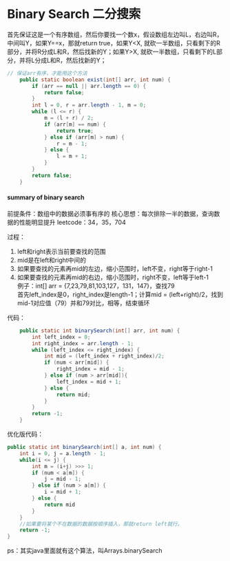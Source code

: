 # Binary Search 二分搜索

首先保证这是一个有序数组，然后你要找一个数x，假设数组左边叫L，右边叫R，中间叫Y，如果Y==x，那就return true，如果Y&lt;X, 就砍一半数组，只看剩下的R部分，并将R分成L和R，然后找新的Y；如果Y&gt;X, 就砍一半数组，只看剩下的L部分，并将L分成L和R，然后找新的Y；

```java
// 保证arr有序，才能用这个方法
	public static boolean exist(int[] arr, int num) {
		if (arr == null || arr.length == 0) {
			return false;
		}
		int l = 0, r = arr.length - 1, m = 0;
		while (l <= r) {
			m = (l + r) / 2;
			if (arr[m] == num) {
				return true;
			} else if (arr[m] > num) {
				r = m - 1;
			} else {
				l = m + 1;
			}
		}
		return false;
	}
```

#### summary of binary search
前提条件：数组中的数据必须事有序的
核心思想：每次排除一半的数据，查询数据的性能明显提升
leetcode：34，35，704

过程：
1. left和right表示当前要查找的范围  
2. mid是在left和right中间的  
3. 如果要查找的元素再mid的左边，缩小范围时，left不变，right等于right-1  
4. 如果要查找的元素再mid的右边，缩小范围时，right不变，left等于left-1  
例子：int[] arr = {7,23,79,81,103,127，131，147}，查找79  
首先left_index是0，right_index是length-1；计算mid = (left+right)/2，找到mid-1对应值（79）并和79对比，相等，结束循环 

代码：
```java
    public static int binarySearch(int[] arr, int num) {
        int left_index = 0;
        int right_index = arr.length - 1;
        while (left_index <= right_index) {
            int mid = (left_index + right_index)/2;
            if (num < arr[mid]) {
                right_index = mid - 1;
            } else if (num > arr[mid]){
                left_index = mid + 1;
            } else {
                return mid;
            }
        }
        return -1;
    }
```

优化版代码：
```java
public static int binarySearch(int[] a, int num) {
    int i = 0, j = a.length - 1;
    while(i <= j) {
        int m = (i+j) >>> 1;
        if (num < a[m]) {
            j = mid - 1;
        } else if (num > a[m]) {
            i = mid + 1;
        } else {
            return mid
        }
    }
    //如果要将某个不在数据的数据按顺序插入，那就return left就行。
    return -1;
}
```

ps：其实java里面就有这个算法，叫Arrays.binarySearch